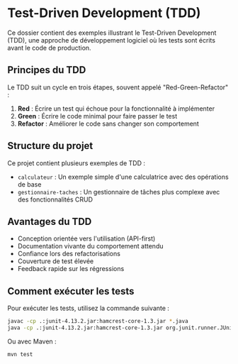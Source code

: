 # Test-Driven Development (TDD)

Ce dossier contient des exemples illustrant le Test-Driven Development (TDD), une approche de développement logiciel où les tests sont écrits avant le code de production.

## Principes du TDD

Le TDD suit un cycle en trois étapes, souvent appelé "Red-Green-Refactor" :

1. **Red** : Écrire un test qui échoue pour la fonctionnalité à implémenter
2. **Green** : Écrire le code minimal pour faire passer le test
3. **Refactor** : Améliorer le code sans changer son comportement

## Structure du projet

Ce projet contient plusieurs exemples de TDD :

- `calculateur` : Un exemple simple d'une calculatrice avec des opérations de base
- `gestionnaire-taches` : Un gestionnaire de tâches plus complexe avec des fonctionnalités CRUD

## Avantages du TDD

- Conception orientée vers l'utilisation (API-first)
- Documentation vivante du comportement attendu
- Confiance lors des refactorisations
- Couverture de test élevée
- Feedback rapide sur les régressions

## Comment exécuter les tests

Pour exécuter les tests, utilisez la commande suivante :

```bash
javac -cp .:junit-4.13.2.jar:hamcrest-core-1.3.jar *.java
java -cp .:junit-4.13.2.jar:hamcrest-core-1.3.jar org.junit.runner.JUnitCore NomDuTestRunner
```

Ou avec Maven :

```bash
mvn test
``` 